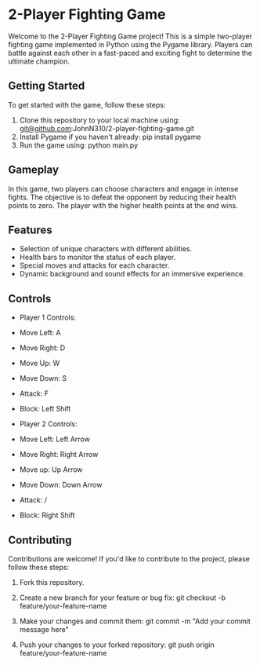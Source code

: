 # 2-Player Fighting Game

Welcome to the 2-Player Fighting Game project! This is a simple two-player fighting game implemented in Python using the Pygame library. Players can battle against each other in a fast-paced and exciting fight to determine the ultimate champion.

## Getting Started

To get started with the game, follow these steps:

1. Clone this repository to your local machine using: git@github.com:JohnN310/2-player-fighting-game.git
2. Install Pygame if you haven't already: pip install pygame
3. Run the game using: python main.py 

## Gameplay


In this game, two players can choose characters and engage in intense fights. The objective is to defeat the opponent by reducing their health points to zero. The player with the higher health points at the end wins.

## Features

- Selection of unique characters with different abilities.
- Health bars to monitor the status of each player.
- Special moves and attacks for each character.
- Dynamic background and sound effects for an immersive experience.

## Controls

- Player 1 Controls:
- Move Left: A
- Move Right: D
- Move Up: W
- Move Down: S
- Attack: F
- Block: Left Shift

- Player 2 Controls:
- Move Left: Left Arrow
- Move Right: Right Arrow
- Move up: Up Arrow
- Move Down: Down Arrow
- Attack: /
- Block: Right Shift 

## Contributing

Contributions are welcome! If you'd like to contribute to the project, please follow these steps:

1. Fork this repository.

2. Create a new branch for your feature or bug fix: git checkout -b feature/your-feature-name
   
3. Make your changes and commit them: git commit -m "Add your commit message here"
   
4. Push your changes to your forked repository: git push origin feature/your-feature-name
